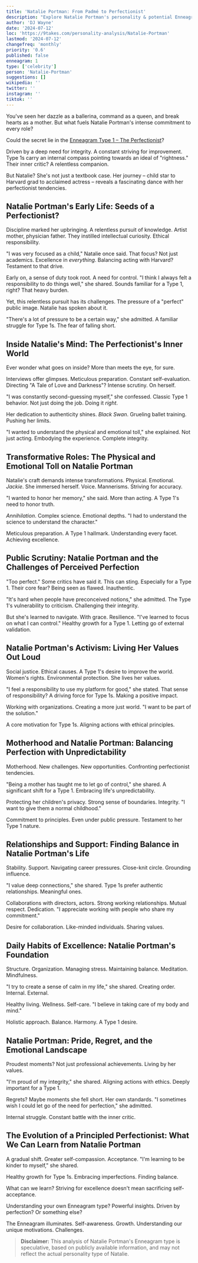 ```yaml
---
title: 'Natalie Portman: From Padmé to Perfectionist'
description: "Explore Natalie Portman's personality & potential Enneagram Type 1. Uncover the drive and perfectionism behind her iconic roles. Psyche analysis."
author: 'DJ Wayne'
date: '2024-07-12'
loc: 'https://9takes.com/personality-analysis/Natalie-Portman'
lastmod: '2024-07-12'
changefreq: 'monthly'
priority: '0.6'
published: false
enneagram: 1
type: ['celebrity']
person: 'Natalie-Portman'
suggestions: []
wikipedia: ''
twitter: ''
instagram: ''
tiktok: ''
---
```


<p class="firstLetter">You've seen her dazzle as a ballerina, command as a queen, and break hearts as a mother. But what fuels Natalie Portman's intense commitment to every role?</p>

Could the secret lie in the [Enneagram Type 1 – The Perfectionist](/enneagram-corner/enneagram-type-1)?

Driven by a deep need for integrity. A constant striving for improvement. Type 1s carry an internal compass pointing towards an ideal of "rightness." Their inner critic? A relentless companion.

But Natalie? She's not just a textbook case. Her journey – child star to Harvard grad to acclaimed actress – reveals a fascinating dance with her perfectionist tendencies.

## Natalie Portman's Early Life: Seeds of a Perfectionist?

Discipline marked her upbringing. A relentless pursuit of knowledge. Artist mother, physician father. They instilled intellectual curiosity. Ethical responsibility.

"I was very focused as a child," Natalie once said. That focus? Not just academics. Excellence in _everything_. Balancing acting with Harvard? Testament to that drive.

Early on, a sense of duty took root. A need for control. "I think I always felt a responsibility to do things well," she shared. Sounds familiar for a Type 1, right? That heavy burden.

Yet, this relentless pursuit has its challenges. The pressure of a "perfect" public image. Natalie has spoken about it.

"There's a lot of pressure to be a certain way," she admitted. A familiar struggle for Type 1s. The fear of falling short.

## Inside Natalie's Mind: The Perfectionist's Inner World

Ever wonder what goes on inside? More than meets the eye, for sure.

Interviews offer glimpses. Meticulous preparation. Constant self-evaluation. Directing "A Tale of Love and Darkness"? Intense scrutiny. On herself.

"I was constantly second-guessing myself," she confessed. Classic Type 1 behavior. Not just doing the job. Doing it _right_.

Her dedication to authenticity shines. _Black Swan_. Grueling ballet training. Pushing her limits.

"I wanted to understand the physical and emotional toll," she explained. Not just acting. Embodying the experience. Complete integrity.

## Transformative Roles: The Physical and Emotional Toll on Natalie Portman

Natalie's craft demands intense transformations. Physical. Emotional. _Jackie_. She immersed herself. Voice. Mannerisms. Striving for accuracy.

"I wanted to honor her memory," she said. More than acting. A Type 1's need to honor truth.

_Annihilation_. Complex science. Emotional depths. "I had to understand the science to understand the character."

Meticulous preparation. A Type 1 hallmark. Understanding every facet. Achieving excellence.

## Public Scrutiny: Natalie Portman and the Challenges of Perceived Perfection

"Too perfect." Some critics have said it. This can sting. Especially for a Type 1. Their core fear? Being seen as flawed. Inauthentic.

"It's hard when people have preconceived notions," she admitted. The Type 1's vulnerability to criticism. Challenging their integrity.

But she's learned to navigate. With grace. Resilience. "I've learned to focus on what I can control." Healthy growth for a Type 1. Letting go of external validation.

## Natalie Portman's Activism: Living Her Values Out Loud

Social justice. Ethical causes. A Type 1's desire to improve the world. Women's rights. Environmental protection. She lives her values.

"I feel a responsibility to use my platform for good," she stated. That sense of responsibility? A driving force for Type 1s. Making a positive impact.

Working with organizations. Creating a more just world. "I want to be part of the solution."

A core motivation for Type 1s. Aligning actions with ethical principles.

## Motherhood and Natalie Portman: Balancing Perfection with Unpredictability

Motherhood. New challenges. New opportunities. Confronting perfectionist tendencies.

"Being a mother has taught me to let go of control," she shared. A significant shift for a Type 1. Embracing life's unpredictability.

Protecting her children's privacy. Strong sense of boundaries. Integrity. "I want to give them a normal childhood."

Commitment to principles. Even under public pressure. Testament to her Type 1 nature.

## Relationships and Support: Finding Balance in Natalie Portman's Life

Stability. Support. Navigating career pressures. Close-knit circle. Grounding influence.

"I value deep connections," she shared. Type 1s prefer authentic relationships. Meaningful ones.

Collaborations with directors, actors. Strong working relationships. Mutual respect. Dedication. "I appreciate working with people who share my commitment."

Desire for collaboration. Like-minded individuals. Sharing values.

## Daily Habits of Excellence: Natalie Portman's Foundation

Structure. Organization. Managing stress. Maintaining balance. Meditation. Mindfulness.

"I try to create a sense of calm in my life," she shared. Creating order. Internal. External.

Healthy living. Wellness. Self-care. "I believe in taking care of my body and mind."

Holistic approach. Balance. Harmony. A Type 1 desire.

## Natalie Portman: Pride, Regret, and the Emotional Landscape

Proudest moments? Not just professional achievements. Living by her values.

"I'm proud of my integrity," she shared. Aligning actions with ethics. Deeply important for a Type 1.

Regrets? Maybe moments she fell short. Her own standards. "I sometimes wish I could let go of the need for perfection," she admitted.

Internal struggle. Constant battle with the inner critic.

## The Evolution of a Principled Perfectionist: What We Can Learn from Natalie Portman

A gradual shift. Greater self-compassion. Acceptance. "I'm learning to be kinder to myself," she shared.

Healthy growth for Type 1s. Embracing imperfections. Finding balance.

What can we learn? Striving for excellence doesn't mean sacrificing self-acceptance.

Understanding your own Enneagram type? Powerful insights. Driven by perfection? Or something else?

The Enneagram illuminates. Self-awareness. Growth. Understanding our unique motivations. Challenges.

> **Disclaimer:** This analysis of Natalie Portman's Enneagram type is speculative, based on publicly available information, and may not reflect the actual personality type of Natalie.
